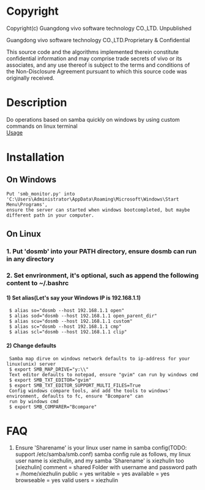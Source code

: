 # Copyright
Copyright(c) Guangdong vivo software technology CO.,LTD. Unpublished

Guangdong vivo software technology CO.,LTD.Proprietary & Confidential

This source code and the algorithms implemented therein constitute
confidential information and may comprise trade secrets of vivo
or its associates, and any use thereof is subject to the terms and
conditions of the Non-Disclosure Agreement pursuant to which this
source code was originally received.

# Description
Do operations based on samba quickly on windows by using custom commands on linux terminal<br>
[Usage](https://github.com/xiezhulin/dosmb/blob/master/dosmb)

# Installation
## On Windows
    Put 'smb_monitor.py' into 'C:\Users\Administrator\AppData\Roaming\Microsoft\Windows\Start Menu\Programs',
    ensure the server can started when windows bootcompleted, but maybe different path in your computer.
## On Linux
### 1. Put 'dosmb' into your PATH directory, ensure dosmb can run in any directory
### 2. Set envrironment, it's optional, such as append the following content to ~/.bashrc
#### 1) Set alias(Let's say your Windows IP is 192.168.1.1)
     $ alias so="dosmb --host 192.168.1.1 open"
     $ alias sod="dosmb --host 192.168.1.1 open_parent_dir"
     $ alias scu="dosmb --host 192.168.1.1 custom"
     $ alias sc="dosmb --host 192.168.1.1 cmp"
     $ alias scl="dosmb --host 192.168.1.1 clip"
 #### 2) Change defaults
     Samba map dirve on windows network defaults to ip-address for your linux(unix) server
     $ export SMB_MAP_DRIVE="y:\\"
     Text editor defaults to notepad, ensure "gvim" can run by windows cmd
     $ export SMB_TXT_EDITOR="gvim"
     $ export SMB_TXT_EDITOR_SUPPORT_MULTI_FILES=True
     Config windows compare tools, and add the tools to windows' environment, defaults to fc, ensure "Bcompare" can
     run by windows cmd 
     $ export SMB_COMPARER="Bcompare"
# FAQ
1. Ensure 'Sharename' is your linux user name in samba config(TODO: support /etc/samba/smb.conf)
     samba config rule as follows, my linux user name is xiezhulin, and my samba 'Sharename' is xiezhulin too
     [xiezhulin]
     comment = shared Folder with username and password
     path = /home/xiezhulin
     public = yes
     writable = yes
     available = yes
     browseable = yes
     valid users = xiezhulin

